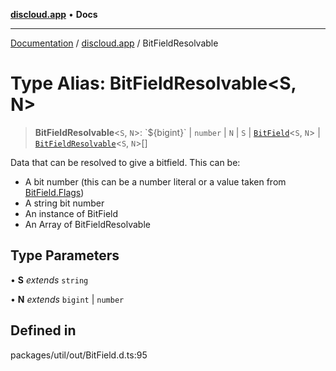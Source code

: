 [**discloud.app**](../README.md) • **Docs**

***

[Documentation](../../packages.md) / [discloud.app](../README.md) / BitFieldResolvable

# Type Alias: BitFieldResolvable\<S, N\>

> **BitFieldResolvable**\<`S`, `N`\>: \`$\{bigint\}\` \| `number` \| `N` \| `S` \| [`BitField`](../classes/BitField.md)\<`S`, `N`\> \| [`BitFieldResolvable`](BitFieldResolvable.md)\<`S`, `N`\>[]

Data that can be resolved to give a bitfield. This can be:
* A bit number (this can be a number literal or a value taken from [BitField.Flags](../classes/BitField.md#flags))
* A string bit number
* An instance of BitField
* An Array of BitFieldResolvable

## Type Parameters

• **S** *extends* `string`

• **N** *extends* `bigint` \| `number`

## Defined in

packages/util/out/BitField.d.ts:95
